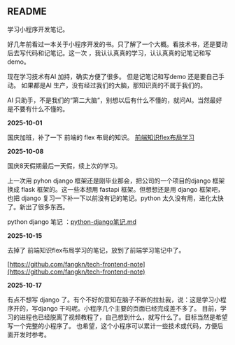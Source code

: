 ## README

学习小程序开发笔记。

好几年前看过一本关于小程序开发的书。只了解了一个大概。看技术书，还是要动后去写代码和记笔记。这一次 ，我认认真真的学习，认认真真的记笔记和写demo。

现在学习技术有AI 加持，确实方便了很多。 但是记笔记和写demo 还是要自己手动。 如果都是AI 生产，没有经过我们的大脑，那知识真的不属于我们的。 

AI 只助手，不是我们的“第二大脑”，别想以后有什么不懂的，就问AI。当然最好是不要有什么不懂的。


**2025-10-01**

国庆加班，补了一下 前端的 flex 布局的知识。 [前端知识flex布局学习](https://github.com/fangkn/tech-frontend-note/blob/main/%E5%89%8D%E7%AB%AFflex%E5%B8%83%E5%B1%80%E5%AD%A6%E4%B9%A0.md)

**2025-10-08**

国庆8天假期最后一天假，续上次的学习。 

上一次用 pyhon django 框架还是刚毕业那会，把公司的一个项目的django 框架换成 flask 框架的。这一些本想用 fastapi 框架。但想想还是用 django 框架吧，也把 django 复习一下补一下以前没有记的笔记。python 太久没有用，进化太快了。新出了很多东西。 

python django 笔记 ：[python-django笔记.md](./python-django笔记.md)

**2025-10-15**

去掉了 前端知识flex布局学习的笔记，放到了前端学习笔记中了。

[https://github.com/fangkn/tech-frontend-note](https://github.com/fangkn/tech-frontend-note)

**2025-10-17**

有点不想写 django 了。有个不好的意知在脑子不断的拉扯我，说：这是学习小程序开的，写django 干吗呢。小程序几个主要的页面已经完成差不多了。
目前，学习的进程也已经脱离了视频教程了，自己想到什么，就写什么了。目标当然是希望写一个完整的小程序了。 
也希望，这个小程序可以累计一些技术或代码，方便后面开发时参考。 








 





​	
